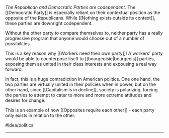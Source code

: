 *The Republican and Democratic Parties are codependent.* The [[Democratic Party]] is especially reliant on their contextual position as the opposite of the Republicans. While [[Nothing exists outside its context]], these parties are downright codependent. 

Without the other party to compare themselves to, neither party has a really progressive program that anyone would choose out of a number of possibilities. 

This is a key reason why [[Workers need their own party]]! A workers' party would be able to counterpose itself to [[bourgeoisie|bourgeois]] parties, exposing them as united in their class interests and expousing a real way forward. 

In fact, this is a huge contradiction in American politics. One one hand, the two parties are virtually united in their policies when in power, but on the other hand, since [[Capitalism is in decline]], society is polarizing, forcing the parties to attempt to cater to more and more extreme attitudes and desires for change. 

This is an example of how [[Opposites require each other]] - each party only exists in relation to the other. 

#idea/politics 

---
